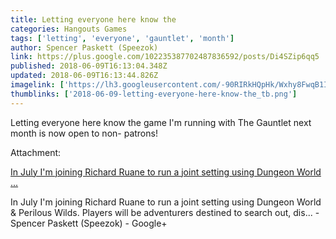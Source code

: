 ```yaml
---
title: Letting everyone here know the
categories: Hangouts Games
tags: ['letting', 'everyone', 'gauntlet', 'month']
author: Spencer Paskett (Speezok)
link: https://plus.google.com/102235387702487836592/posts/Di4SZip6qq5
published: 2018-06-09T16:13:04.348Z
updated: 2018-06-09T16:13:44.826Z
imagelink: ['https://lh3.googleusercontent.com/-90RIRkHQpHk/Wxhy8FwqB1I/AAAAAAAAE14/YFbmcwJihtoeChJqElow6RWjZV69Xfz7ACJoC/w530-h269-n/f44b99863293c41389e26850921baa4a--medieval-fantasy-happy-new-year.jpg']
thumblinks: ['2018-06-09-letting-everyone-here-know-the_tb.png']
---
```


Letting everyone here know the game I&#39;m running with The Gauntlet next month is now open to non- patrons!


Attachment:

<a href='https://plus.google.com/102235387702487836592/posts/Jxa5PD14yPR'>In July I'm joining Richard Ruane to run a joint setting using Dungeon World ...</a>


In July I'm joining Richard Ruane to run a joint setting using Dungeon World & Perilous Wilds.   Players will be adventurers destined to search out, dis... - Spencer Paskett (Speezok) - Google+